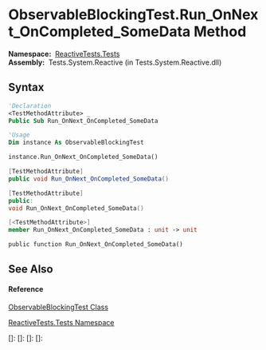 # ObservableBlockingTest.Run\_OnNext\_OnCompleted\_SomeData Method

**Namespace:**  [ReactiveTests.Tests](ReactiveTests.Tests\ReactiveTests.Tests.md)  
**Assembly:**  Tests.System.Reactive (in Tests.System.Reactive.dll)

## Syntax

```vb
'Declaration
<TestMethodAttribute> _
Public Sub Run_OnNext_OnCompleted_SomeData
```

```vb
'Usage
Dim instance As ObservableBlockingTest

instance.Run_OnNext_OnCompleted_SomeData()
```

```csharp
[TestMethodAttribute]
public void Run_OnNext_OnCompleted_SomeData()
```

```c++
[TestMethodAttribute]
public:
void Run_OnNext_OnCompleted_SomeData()
```

```fsharp
[<TestMethodAttribute>]
member Run_OnNext_OnCompleted_SomeData : unit -> unit 
```

```jscript
public function Run_OnNext_OnCompleted_SomeData()
```

## See Also

#### Reference

[ObservableBlockingTest Class](ObservableBlockingTest\ObservableBlockingTest.md)

[ReactiveTests.Tests Namespace](ReactiveTests.Tests\ReactiveTests.Tests.md)

[]: 
[]: 
[]: 
[]: 